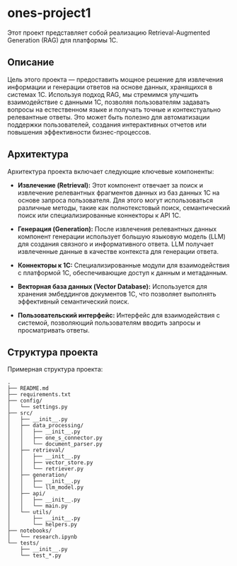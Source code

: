 # ones-project1

Этот проект представляет собой реализацию Retrieval-Augmented Generation (RAG) для платформы 1С.

## Описание

Цель этого проекта — предоставить мощное решение для извлечения информации и генерации ответов на основе данных, хранящихся в системах 1С. Используя подход RAG, мы стремимся улучшить взаимодействие с данными 1С, позволяя пользователям задавать вопросы на естественном языке и получать точные и контекстуально релевантные ответы. Это может быть полезно для автоматизации поддержки пользователей, создания интерактивных отчетов или повышения эффективности бизнес-процессов.

## Архитектура

Архитектура проекта включает следующие ключевые компоненты:

- **Извлечение (Retrieval):** Этот компонент отвечает за поиск и извлечение релевантных фрагментов данных из баз данных 1С на основе запроса пользователя. Для этого могут использоваться различные методы, такие как полнотекстовый поиск, семантический поиск или специализированные коннекторы к API 1С.

- **Генерация (Generation):** После извлечения релевантных данных компонент генерации использует большую языковую модель (LLM) для создания связного и информативного ответа. LLM получает извлеченные данные в качестве контекста для генерации ответа.

- **Коннекторы к 1С:** Специализированные модули для взаимодействия с платформой 1С, обеспечивающие доступ к данным и метаданным.

- **Векторная база данных (Vector Database):** Используется для хранения эмбеддингов документов 1С, что позволяет выполнять эффективный семантический поиск.

- **Пользовательский интерфейс:** Интерфейс для взаимодействия с системой, позволяющий пользователям вводить запросы и просматривать ответы.

## Структура проекта

Примерная структура проекта:

```
.
├── README.md
├── requirements.txt
├── config/
│   └── settings.py
├── src/
│   ├── __init__.py
│   ├── data_processing/
│   │   ├── __init__.py
│   │   ├── one_s_connector.py
│   │   └── document_parser.py
│   ├── retrieval/
│   │   ├── __init__.py
│   │   ├── vector_store.py
│   │   └── retriever.py
│   ├── generation/
│   │   ├── __init__.py
│   │   └── llm_model.py
│   ├── api/
│   │   ├── __init__.py
│   │   └── main.py
│   └── utils/
│       ├── __init__.py
│       └── helpers.py
├── notebooks/
│   └── research.ipynb
└── tests/
    ├── __init__.py
    └── test_*.py
```

